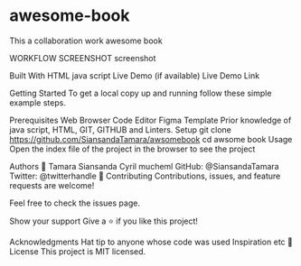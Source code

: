 # awesome-book
This a collaboration work awesome book

WORKFLOW SCREENSHOT
screenshot

Built With
HTML
java script
Live Demo (if available)
Live Demo Link

Getting Started
To get a local copy up and running follow these simple example steps.

Prerequisites
Web Browser
Code Editor
Figma Template
Prior knowledge of java script, HTML, GIT, GITHUB and Linters.
Setup
git clone https://github.com/SiansandaTamara/awsomebook
cd awsome book
Usage
Open the index file of the project in the browser to see the project

Authors
👤 Tamara Siansanda
    Cyril mucheml
GitHub: @SiansandaTamara
Twitter: @twitterhandle
🤝 Contributing
Contributions, issues, and feature requests are welcome!

Feel free to check the issues page.

Show your support
Give a ⭐️ if you like this project!

Acknowledgments
Hat tip to anyone whose code was used
Inspiration
etc
📝 License
This project is MIT licensed.